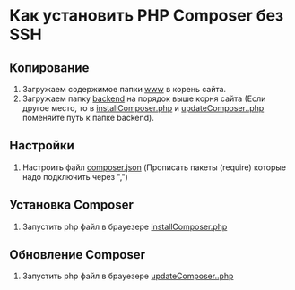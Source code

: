 # Как установить PHP Composer без SSH

## Копирование
1. Загружаем содержимое папки [www](www) в корень сайта.
2. Загружаем папку [backend](backend) на порядок выше корня сайта (Если другое место, то в [installComposer.php](www/installComposer.php) и [updateComposer..php](www/updateComposer..php) поменяйте путь к папке backend).

## Настройки
1. Настроить файл [composer.json](backend/composer/composer.json) (Прописать пакеты (require) которые надо подключить через ",")

## Установка Composer
1. Запустить php файл в брауезере [installComposer.php](www/installComposer.php)

## Обновление Composer
1. Запустить php файл в брауезере [updateComposer..php](www/updateComposer..php)